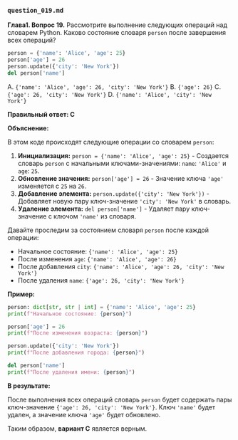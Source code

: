 ### `question_019.md`

**Глава1. Вопрос 19.** Рассмотрите выполнение следующих операций над словарем Python. Каково состояние словаря `person` после завершения всех операций?

```python
person = {'name': 'Alice', 'age': 25}
person['age'] = 26
person.update({'city': 'New York'})
del person['name']
```

A. `{'name': 'Alice', 'age': 26, 'city': 'New York'}`
B. `{'age': 26}`
C. `{'age': 26, 'city': 'New York'}`
D. `{'name': 'Alice', 'city': 'New York'}`

**Правильный ответ: C**

**Объяснение:**

В этом коде происходят следующие операции со словарем `person`:

1.  **Инициализация:** `person = {'name': 'Alice', 'age': 25}` - Создается словарь `person` с начальными ключами-значениями: `name`: `'Alice'` и `age`: `25`.
2.  **Обновление значения:** `person['age'] = 26` - Значение ключа `'age'` изменяется с `25` на `26`.
3.  **Добавление элемента:** `person.update({'city': 'New York'})` - Добавляет новую пару ключ-значение `'city': 'New York'` в словарь.
4.  **Удаление элемента:** `del person['name']` - Удаляет пару ключ-значение с ключом `'name'` из словаря.

Давайте проследим за состоянием словаря `person` после каждой операции:
*   Начальное состояние: `{'name': 'Alice', 'age': 25}`
*   После изменения `age`: `{'name': 'Alice', 'age': 26}`
*   После добавления `city`: `{'name': 'Alice', 'age': 26, 'city': 'New York'}`
*   После удаления `name`: `{'age': 26, 'city': 'New York'}`

**Пример:**

```python
person: dict[str, str | int] = {'name': 'Alice', 'age': 25}
print(f"Начальное состояние: {person}")

person['age'] = 26
print(f"После изменения возраста: {person}")

person.update({'city': 'New York'})
print(f"После добавления города: {person}")

del person['name']
print(f"После удаления имени: {person}")
```
**В результате:**

После выполнения всех операций словарь `person` будет содержать пары ключ-значение `{'age': 26, 'city': 'New York'}`. Ключ `'name'` будет удален, а значение ключа `'age'` будет обновлено.

Таким образом, **вариант C** является верным.
